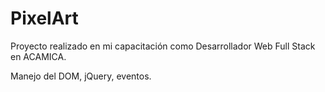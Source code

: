 # PixelArt
Proyecto realizado en mi capacitación como Desarrollador Web Full Stack en ACAMICA. 

Manejo del DOM, jQuery, eventos.
